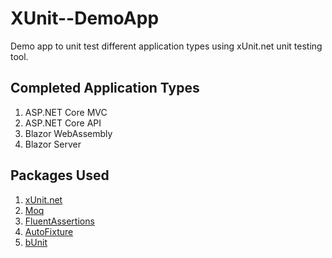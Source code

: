 # XUnit--DemoApp

Demo app to unit test different application types using xUnit.net unit testing tool.

## Completed Application Types

1. ASP.NET Core MVC
2. ASP.NET Core API
3. Blazor WebAssembly
4. Blazor Server

## Packages Used

1. [xUnit.net](https://xunit.net/)
2. [Moq](https://github.com/moq/moq4/)
3. [FluentAssertions](https://fluentassertions.com/)
4. [AutoFixture](https://autofixture.github.io/)
5. [bUnit](https://bunit.dev/)
